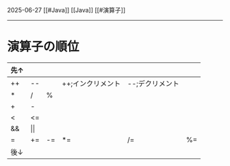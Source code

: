 2025-06-27
[[#Java]]
[[Java]]
[[#演算子]]

---

# 演算子の順位

| 先↑  |      |     |            |           |     |
| --- | ---- | --- | ---------- | --------- | --- |
| ++  | --   |     | ++;インクリメント | --;デクリメント |     |
| *   | /    | %   |            |           |     |
| +   | -    |     |            |           |     |
| <   | <=   |     |            |           |     |
| &&  | \|\| |     |            |           |     |
| =   | +=   | -=  | *=         | /=        | %=  |
| 後↓  |      |     |            |           |     |
